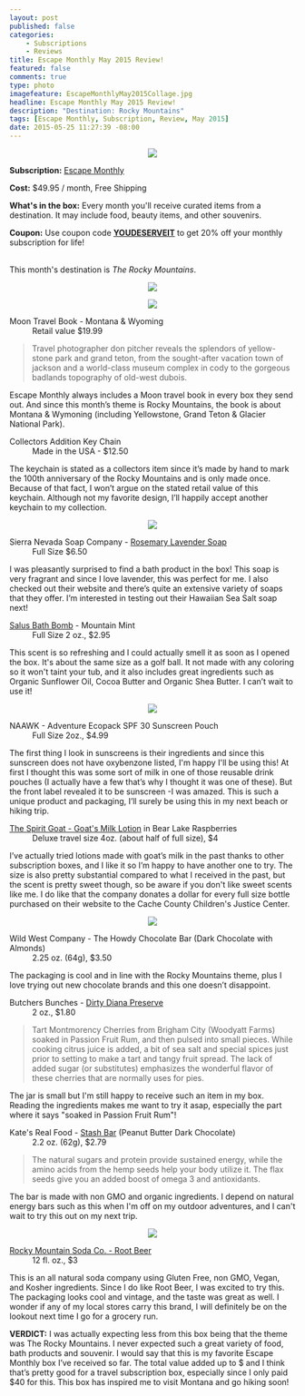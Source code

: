 ```yaml
---
layout: post
published: false
categories: 
    - Subscriptions
    - Reviews
title: Escape Monthly May 2015 Review!
featured: false
comments: true
type: photo
imagefeature: EscapeMonthlyMay2015Collage.jpg
headline: Escape Monthly May 2015 Review!
description: "Destination: Rocky Mountains"
tags: [Escape Monthly, Subscription, Review, May 2015]
date: 2015-05-25 11:27:39 -08:00
---
```


<center><img src='/images/EscapeMonthlyMay2015Box.jpg'></center>
<p><b>Subscription:</b> <a href="http://escapemonthly.com/">Escape Monthly</a></p>
<p><b>Cost:</b> $49.95 / month, Free Shipping</p>
<p><b>What's in the box:</b> Every month you'll receive curated items from a destination. It may include food, beauty items, and other souvenirs.</p>
<p><b>Coupon:</b> Use coupon code <a href="http://escapemonthly.com/"><b>YOUDESERVEIT</b></a> to get 20% off your monthly subscription for life!</p>
<br>

<DT>This month's destination is <i>The Rocky Mountains</i>.</DT>
<p><center><img src='/images/EscapeMonthlyMay2015Items.jpg'></center></p>

<center><img src='/images/EscapeMonthlyMay2015Book.jpg'></center>
<DL>
<DT>Moon Travel Book - Montana & Wyoming</DT>
<DD>Retail value $19.99</DD>
<blockquote>Travel photographer don pitcher reveals the splendors of yellow- stone park and grand teton, from the sought-after vacation town of jackson and a world-class museum complex in cody to the gorgeous badlands topography of old-west dubois.</blockquote>
<p>Escape Monthly always includes a Moon travel book in every box they send out. And since this month’s theme is Rocky Mountains, the book is about Montana & Wymoning (including Yellowstone, Grand Teton & Glacier National Park).</p>
</DL>
<DL>
<DT>Collectors Addition Key Chain</DT>
<DD>Made in the USA - $12.50</DD>
<p>The keychain is stated as a collectors item since it’s made by hand to mark the 100th anniversary of the Rocky Mountains and is only made once. Because of that fact, I won’t argue on the stated retail value of this keychain. Although not my favorite design, I’ll happily accept another keychain to my collection.</p>
</DL>
<center><img src='/images/EscapeMonthlyMay2015Bath.jpg'></center>
<DL>
<DT>Sierra Nevada Soap Company - <a href="http://www.nevadasoap.com/index.php/our-store/product/14-rosemary-lavender">Rosemary Lavender Soap</a></DT>
<DD>Full Size $6.50</DD>
<p>I was pleasantly surprised to find a bath product in the box! This soap is very fragrant and since I love lavender, this was perfect for me. I also checked out their website and there’s quite an extensive variety of soaps that they offer. I’m interested in testing out their Hawaiian Sea Salt soap next!</p>
</DL>
<DL>
<DT><a href="http://www.shopsalus.com/Bath-Bombs-s/27.htm">Salus Bath Bomb</a> - Mountain Mint</DT>
<DD>Full Size 2 oz., $2.95</DD>
<p>This scent is so refreshing and I could actually smell it as soon as I opened the box. It's about the same size as a golf ball. It not made with any coloring so it won't taint your tub, and it also includes great ingredients such as Organic Sunflower Oil, Cocoa Butter and Organic Shea Butter. I can’t wait to use it!</p>
</DL>
<center><img src='/images/EscapeMonthlyMay2015Skincare.jpg'></center>
<DL>
<DT>NAAWK - Adventure Ecopack SPF 30 Sunscreen Pouch</DT>
<DD>Full Size 2oz., $4.99</DD>
<p>The first thing I look in sunscreens is their ingredients and since this sunscreen does not have oxybenzone listed, I'm happy I'll be using this! At first I thought this was some sort of milk in one of those reusable drink pouches (I actually have a few that’s why I thought it was one of these). But the front label revealed it to be sunscreen -I was amazed. This is such a unique product and packaging, I’ll surely be using this in my next beach or hiking trip.</p>
</DL>
<DL>
<DT><a href="http://www.spiritgoat.com/proddetail.php?prod=aa-2cml">The Spirit Goat - Goat's Milk Lotion</a> in Bear Lake Raspberries</DT>
<DD>Deluxe travel size 4oz. (about half of full size), $4</DD>
<p>I’ve actually tried lotions made with goat’s milk in the past thanks to other subscription boxes, and I like it so I’m happy to have another one to try. The size is also pretty substantial compared to what I received in the past, but the scent is pretty sweet though, so be aware if you don't like sweet scents like me. I do like that the company donates a dollar for every full size bottle purchased on their website to the Cache County Children's Justice Center. </p>
</DL>
<center><img src='/images/EscapeMonthlyMay2015Food.jpg'></center>
<DL>
<DT>Wild West Company - The Howdy Chocolate Bar (Dark Chocolate with Almonds)</DT>
<DD>2.25 oz. (64g), $3.50</DD>
<p>The packaging is cool and in line with the Rocky Mountains theme, plus I love trying out new chocolate brands and this one doesn’t disappoint.
<DL>
<DT>Butchers Bunches - <a href="http://butchersbunches.com/shop/dirty-diana">Dirty Diana Preserve</a></DT>
<DD>2 oz., $1.80</DD>
<blockquote>Tart Montmorency Cherries from Brigham City (Woodyatt Farms) soaked in Passion Fruit Rum, and then pulsed into small pieces. While cooking citrus juice is added, a bit of sea salt and special spices just prior to setting to make a tart and tangy fruit spread. The lack of added sugar (or substitutes) emphasizes the wonderful flavor of these cherries that are normally uses for pies.</blockquote>
<p>The jar is small but I'm still happy to receive such an item in my box. Reading the ingredients makes me want to try it asap, especially the part where it says "soaked in Passion Fruit Rum"!</p>
<DL>
<DT>Kate's Real Food - <a href="http://store.katesrealfood.com/kates-stash-bar/">Stash Bar</a> (Peanut Butter Dark Chocolate)</DT>
<DD>2.2 oz. (62g), $2.79</DD>
<blockquote>The natural sugars and protein provide sustained energy, while the amino acids from the hemp seeds help your body utilize it. The flax seeds give you an added boost of omega 3 and antioxidants.</blockquote>
<p>The bar is made with non GMO and organic ingredients. I depend on natural energy bars such as this when I'm off on my outdoor adventures, and I can't wait to try this out on my next trip.</p>
<center><img src='/images/EscapeMonthlyMay2015Beer.jpg'></center>
<DL>
<DT><a href="http://www.rockymountainsoda.com/flavors/">Rocky Mountain Soda Co. - Root Beer</a></DT>
<DD>12 fl. oz., $3</DD>
<p>This is an all natural soda company using Gluten Free, non GMO, Vegan, and Kosher ingredients. Since I do like Root Beer, I was excited to try this. The packaging looks cool and vintage, and the taste was great as well. I wonder if any of my local stores carry this brand, I will definitely be on the lookout next time I go for a grocery run.</p> 

<p><b>VERDICT:</b> I was actually expecting less from this box being that the theme was The Rocky Mountains. I never expected such a great variety of food, bath products and souvenir. I would say that this is my favorite Escape Monthly box I’ve received so far. The total value added up to $ and I think that’s pretty good for a travel subscription box, especially since I only paid $40 for this. This box has inspired me to visit Montana and go hiking soon!</p>
